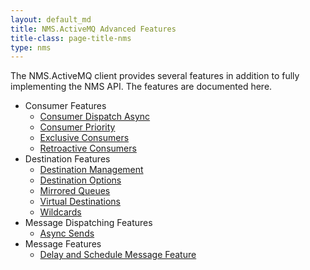 ```yaml
---
layout: default_md
title: NMS.ActiveMQ Advanced Features 
title-class: page-title-nms
type: nms
---
```


The NMS.ActiveMQ client provides several features in addition to fully implementing the NMS API. The features are documented here.

*   Consumer Features
    *   [Consumer Dispatch Async](consumer-dispatch-async)
    *   [Consumer Priority](consumer-priority)
    *   [Exclusive Consumers](exclusive-consumers)
    *   [Retroactive Consumers](retroactive-consumers)
*   Destination Features
    *   [Destination Management](destination-management)
    *   [Destination Options](destination-options)
    *   [Mirrored Queues](mirrored-queues)
    *   [Virtual Destinations](virtual-destinations)
    *   [Wildcards](wildcards)
*   Message Dispatching Features
    *   [Async Sends](async-sends)
*   Message Features
    *   [Delay and Schedule Message Feature](delay-and-schedule-message-feature)


